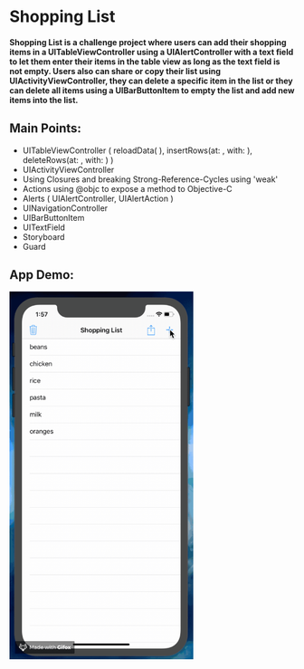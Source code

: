 # Shopping List

#### Shopping List is a challenge project where users can add their shopping items in a UITableViewController using a UIAlertController with a text field to let them enter their items in the table view as long as the text field is not empty. Users also can share or copy their list using UIActivityViewController, they can delete a specific item in the list or they can delete all items using a UIBarButtonItem to empty the list and add new items into the list.

## Main Points:

* UITableViewController (  reloadData( ), insertRows(at: , with: ), deleteRows(at: , with: )  )
* UIActivityViewController
* Using Closures and breaking Strong-Reference-Cycles using 'weak'
* Actions using @objc to expose a method to Objective-C
* Alerts ( UIAlertController, UIAlertAction )
* UINavigationController
* UIBarButtonItem
* UITextField
* Storyboard
* Guard


## App Demo:

<img src="demo.gif?raw=true" width="325px" height="650">
